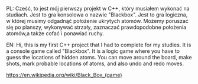 PL:
Cześć, to jest mój pierwszy projekt w C++, który musiałem wykonać na studiach. Jest to gra konsolowa o nazwie "Blackbox".
Jest to gra logiczna, w której musimy odgadnąć położenie ukrytych atomów.
Możemy poruszać się po planszy, wykonywać strzały, zaznaczać prawdopodobne położenia atomów,a także cofać i ponawiać ruchy.

EN:
Hi, this is my first C++ project that I had to complete for my studies. It is a console game called "Blackbox".
It is a logic game where you have to guess the locations of hidden atoms.
You can move around the board, make shots, mark probable locations of atoms, and also undo and redo moves.

https://en.wikipedia.org/wiki/Black_Box_(game)
